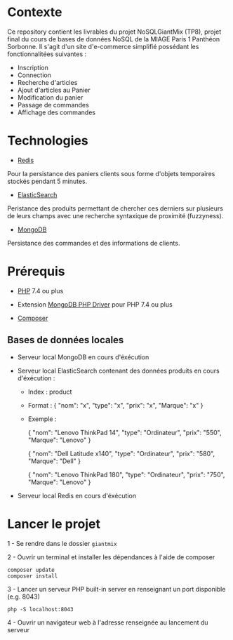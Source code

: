 # Contexte

Ce repository contient les livrables du projet NoSQLGiantMix (TP8), projet final du cours de bases de données NoSQL de la MIAGE Paris 1 Panthéon Sorbonne.
Il s'agit d'un site d'e-commerce simplifié possédant les fonctionnalitées suivantes : 

* Inscription
* Connection
* Recherche d'articles
* Ajout d'articles au Panier
* Modification du panier
* Passage de commandes
* Affichage des commandes


# Technologies

* [Redis](https://redis.io/download)

Pour la persistance des paniers clients sous forme d'objets temporaires stockés pendant 5 minutes.

* [ElasticSearch](https://www.elastic.co/fr/downloads/elasticsearch)

Peristance des produits permettant de chercher ces derniers sur plusieurs de leurs champs avec une recherche syntaxique de proximité (fuzzyness).

* [MongoDB](https://docs.mongodb.com/manual/administration/install-community/)

Persistance des commandes et des informations de clients.

# Prérequis

* [PHP](https://www.php.net/downloads.php) 7.4 ou plus

* Extension [MongoDB PHP Driver](https://www.php.net/manual/fr/mongodb.installation.php) pour PHP 7.4 ou plus

* [Composer](https://getcomposer.org/download/)
   
## Bases de données locales

* Serveur local MongoDB en cours d'éxécution
* Serveur local ElasticSearch contenant des données produits en cours d'éxécution :
    * Index : product
    * Format :
        {
         "nom": "x",
         "type": "x",
         "prix": "x",
         "Marque": "x"
        }
   * Exemple : 
   
       {
         "nom": "Lenovo ThinkPad 14",
         "type": "Ordinateur",
         "prix": "550",
         "Marque": "Lenovo"
        }
        
        {
         "nom": "Dell Latitude x140",
         "type": "Ordinateur",
         "prix": "580",
         "Marque": "Dell"
        }
         
        {
         "nom": "Lenovo ThinkPad 180",
         "type": "Ordinateur",
         "prix": "750",
         "Marque": "Lenovo"
        }
        
        
        
* Serveur local Redis en cours d'éxécution

# Lancer le projet

1 - Se rendre dans le dossier ``` giantmix ```

2 - Ouvrir un terminal et installer les dépendances à l'aide de composer
```
composer update
composer install
```

3 - Lancer un serveur PHP built-in server en renseignant un port disponible (e.g. 8043)
```
php -S localhost:8043
```

4 - Ouvrir un navigateur web à l'adresse renseignée au lancement du serveur
